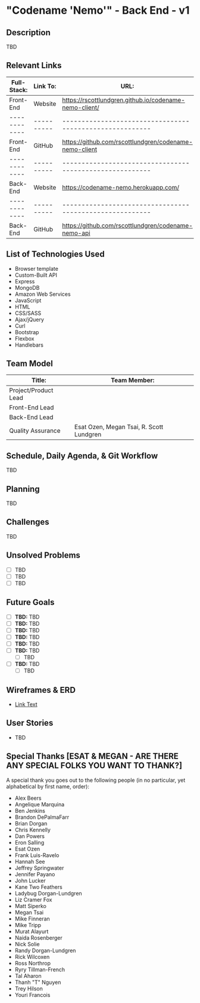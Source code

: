 # "Codename 'Nemo'" - Back End - v1

## Description
TBD

## Relevant Links
Full-Stack: | Link To: | URL:
------------|----------|--------------------------------------------------------
Front-End   | Website  | https://rscottlundgren.github.io/codename-nemo-client/
------------|----------|--------------------------------------------------------
Front-End   | GitHub   | https://github.com/rscottlundgren/codename-nemo-client
------------|----------|--------------------------------------------------------
Back-End    | Website  | https://codename-nemo.herokuapp.com/
------------|----------|--------------------------------------------------------
Back-End    | GitHub   | https://github.com/rscottlundgren/codename-nemo-api

## List of Technologies Used
- Browser template
- Custom-Built API
- Express
- MongoDB
- Amazon Web Services
- JavaScript
- HTML
- CSS/SASS
- Ajax/jQuery
- Curl
- Bootstrap
- Flexbox
- Handlebars

## Team Model
Title:               | Team Member:
---------------------|----------------------------------------------------------
Project/Product Lead |
Front-End Lead       |
Back-End Lead        |
Quality Assurance    | Esat Ozen, Megan Tsai, R. Scott Lundgren

## Schedule, Daily Agenda, & Git Workflow
TBD

## Planning
TBD

## Challenges
TBD

## Unsolved Problems
* [ ] TBD
* [ ] TBD
* [ ] TBD

## Future Goals
* [ ] __TBD:__ TBD
* [ ] __TBD:__ TBD
* [ ] __TBD:__ TBD
* [ ] __TBD:__ TBD
* [ ] __TBD:__ TBD
* [ ] __TBD:__ TBD
    * [ ] TBD

* [ ] __TBD:__ TBD
    * [ ] TBD

## Wireframes & ERD
- [Link Text](URL)

## User Stories
- TBD

## Special Thanks [ESAT & MEGAN - ARE THERE ANY SPECIAL FOLKS YOU WANT TO THANK?]
A special thank you goes out to the following people (in no particular, yet alphabetical by first name, order):

- Alex Beers
- Angelique Marquina
- Ben Jenkins
- Brandon DePalmaFarr
- Brian Dorgan
- Chris Kennelly
- Dan Powers
- Eron Salling
- Esat Ozen
- Frank Luis-Ravelo
- Hannah See
- Jeffrey Springwater
- Jennifer Payano
- John Lucker
- Kane Two Feathers
- Ladybug Dorgan-Lundgren
- Liz Cramer Fox
- Matt Siperko
- Megan Tsai
- Mike Finneran
- Mike Tripp
- Murat Alayurt
- Naida Rosenberger
- Nick Solie
- Randy Dorgan-Lundgren
- Rick Wilcoxen
- Ross Northrop
- Ryry Tillman-French
- Tal Aharon
- Thanh "T" Nguyen
- Trey Hilson
- Youri Francois
